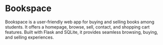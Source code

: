 # Bookspace
Bookspace is a user-friendly web app for buying and selling books among students. It offers a homepage, browse, sell, contact, and shopping cart features. Built with Flask and SQLite, it provides seamless browsing, buying, and selling experiences.
